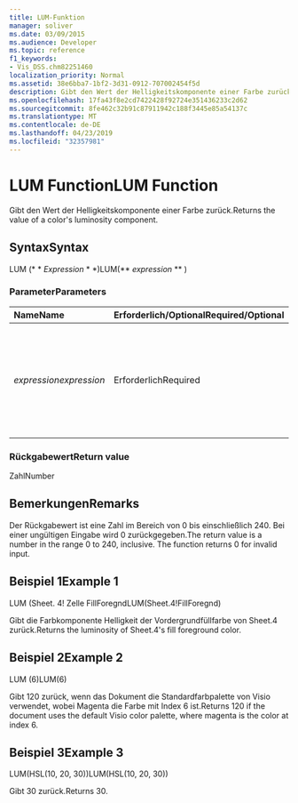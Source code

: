 ```yaml
---
title: LUM-Funktion
manager: soliver
ms.date: 03/09/2015
ms.audience: Developer
ms.topic: reference
f1_keywords:
- Vis_DSS.chm82251460
localization_priority: Normal
ms.assetid: 38e6bba7-1bf2-3d31-0912-707002454f5d
description: Gibt den Wert der Helligkeitskomponente einer Farbe zurück.
ms.openlocfilehash: 17fa43f8e2cd7422428f92724e351436233c2d62
ms.sourcegitcommit: 8fe462c32b91c87911942c188f3445e85a54137c
ms.translationtype: MT
ms.contentlocale: de-DE
ms.lasthandoff: 04/23/2019
ms.locfileid: "32357981"
---
```

# <a name="lum-function"></a><span data-ttu-id="c4fc8-103">LUM Function</span><span class="sxs-lookup"><span data-stu-id="c4fc8-103">LUM Function</span></span>

<span data-ttu-id="c4fc8-104">Gibt den Wert der Helligkeitskomponente einer Farbe zurück.</span><span class="sxs-lookup"><span data-stu-id="c4fc8-104">Returns the value of a color's luminosity component.</span></span>
  
## <a name="syntax"></a><span data-ttu-id="c4fc8-105">Syntax</span><span class="sxs-lookup"><span data-stu-id="c4fc8-105">Syntax</span></span>

<span data-ttu-id="c4fc8-106">LUM (\* \* *Expression* \* \*)</span><span class="sxs-lookup"><span data-stu-id="c4fc8-106">LUM(\*\* *expression* \*\* )</span></span> 
  
### <a name="parameters"></a><span data-ttu-id="c4fc8-107">Parameter</span><span class="sxs-lookup"><span data-stu-id="c4fc8-107">Parameters</span></span>

|<span data-ttu-id="c4fc8-108">**Name**</span><span class="sxs-lookup"><span data-stu-id="c4fc8-108">**Name**</span></span>|<span data-ttu-id="c4fc8-109">**Erforderlich/Optional**</span><span class="sxs-lookup"><span data-stu-id="c4fc8-109">**Required/Optional**</span></span>|<span data-ttu-id="c4fc8-110">**Datentyp**</span><span class="sxs-lookup"><span data-stu-id="c4fc8-110">**Data Type**</span></span>|<span data-ttu-id="c4fc8-111">**Beschreibung**</span><span class="sxs-lookup"><span data-stu-id="c4fc8-111">**Description**</span></span>|
|:-----|:-----|:-----|:-----|
| <span data-ttu-id="c4fc8-112">_expression_</span><span class="sxs-lookup"><span data-stu-id="c4fc8-112">_expression_</span></span> <br/> |<span data-ttu-id="c4fc8-113">Erforderlich</span><span class="sxs-lookup"><span data-stu-id="c4fc8-113">Required</span></span>  <br/> |<span data-ttu-id="c4fc8-114">**Numerisch**</span><span class="sxs-lookup"><span data-stu-id="c4fc8-114">**Numeric**</span></span> <br/> |<span data-ttu-id="c4fc8-115">Der Farbindex aus der Farbpalette des Dokuments oder ein Bezug auf eine Zelle, die einen Farbindex enthält.</span><span class="sxs-lookup"><span data-stu-id="c4fc8-115">The index of a color in the document's color table, or a reference to a cell that contains a color index.</span></span>  <br/> |
   
### <a name="return-value"></a><span data-ttu-id="c4fc8-116">Rückgabewert</span><span class="sxs-lookup"><span data-stu-id="c4fc8-116">Return value</span></span>

<span data-ttu-id="c4fc8-117">Zahl</span><span class="sxs-lookup"><span data-stu-id="c4fc8-117">Number</span></span>
  
## <a name="remarks"></a><span data-ttu-id="c4fc8-118">Bemerkungen</span><span class="sxs-lookup"><span data-stu-id="c4fc8-118">Remarks</span></span>

<span data-ttu-id="c4fc8-p101">Der Rückgabewert ist eine Zahl im Bereich von 0 bis einschließlich 240. Bei einer ungültigen Eingabe wird 0 zurückgegeben.</span><span class="sxs-lookup"><span data-stu-id="c4fc8-p101">The return value is a number in the range 0 to 240, inclusive. The function returns 0 for invalid input.</span></span> 
  
## <a name="example-1"></a><span data-ttu-id="c4fc8-121">Beispiel 1</span><span class="sxs-lookup"><span data-stu-id="c4fc8-121">Example 1</span></span>

<span data-ttu-id="c4fc8-122">LUM (Sheet. 4! Zelle FillForegnd</span><span class="sxs-lookup"><span data-stu-id="c4fc8-122">LUM(Sheet.4!FillForegnd)</span></span>
  
<span data-ttu-id="c4fc8-123">Gibt die Farbkomponente Helligkeit der Vordergrundfüllfarbe von Sheet.4 zurück.</span><span class="sxs-lookup"><span data-stu-id="c4fc8-123">Returns the luminosity of Sheet.4's fill foreground color.</span></span>
  
## <a name="example-2"></a><span data-ttu-id="c4fc8-124">Beispiel 2</span><span class="sxs-lookup"><span data-stu-id="c4fc8-124">Example 2</span></span>

<span data-ttu-id="c4fc8-125">LUM (6)</span><span class="sxs-lookup"><span data-stu-id="c4fc8-125">LUM(6)</span></span>
  
<span data-ttu-id="c4fc8-126">Gibt 120 zurück, wenn das Dokument die Standardfarbpalette von Visio verwendet, wobei Magenta die Farbe mit Index 6 ist.</span><span class="sxs-lookup"><span data-stu-id="c4fc8-126">Returns 120 if the document uses the default Visio color palette, where magenta is the color at index 6.</span></span>
  
## <a name="example-3"></a><span data-ttu-id="c4fc8-127">Beispiel 3</span><span class="sxs-lookup"><span data-stu-id="c4fc8-127">Example 3</span></span>

<span data-ttu-id="c4fc8-128">LUM(HSL(10, 20, 30))</span><span class="sxs-lookup"><span data-stu-id="c4fc8-128">LUM(HSL(10, 20, 30))</span></span>
  
<span data-ttu-id="c4fc8-129">Gibt 30 zurück.</span><span class="sxs-lookup"><span data-stu-id="c4fc8-129">Returns 30.</span></span>
  

